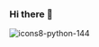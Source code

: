 ### Hi there 👋


![icons8-python-144](https://github.com/parhambt/parhambt/assets/124530126/0ddeb678-845f-4735-9552-268683fff41d)

